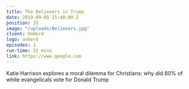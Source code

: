 ```yaml
---
title: The Believers in Trump
date: 2019-09-05 15:40:00 Z
position: 31
image: "/uploads/Believers.jpg"
client: UnHerd
logo: unherd
episodes: 1
run-time: 32 mins
link: https://www.google.com
---
```


Katie Harrison explores a moral dilemma for Christians: why did 80% of white evangelicals vote for Donald Trump